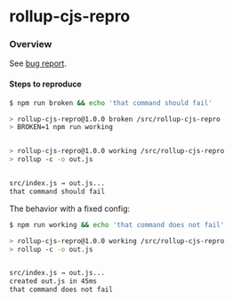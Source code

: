 rollup-cjs-repro
================

### Overview

See [bug report](https://github.com/rollup/rollup-plugin-commonjs/issues/341).

#### Steps to reproduce

```sh
$ npm run broken && echo 'that command should fail'

> rollup-cjs-repro@1.0.0 broken /src/rollup-cjs-repro
> BROKEN=1 npm run working


> rollup-cjs-repro@1.0.0 working /src/rollup-cjs-repro
> rollup -c -o out.js


src/index.js → out.js...
that command should fail
```

The behavior with a fixed config:

```sh
$ npm run working && echo 'that command does not fail'

> rollup-cjs-repro@1.0.0 working /src/rollup-cjs-repro
> rollup -c -o out.js


src/index.js → out.js...
created out.js in 45ms
that command does not fail
```

